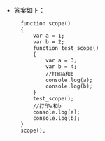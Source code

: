 - 答案如下：

    	function scope()
        {
            var a = 1;
            var b = 2;
            function test_scope()
            {
                var a = 3;
                var b = 4;
                //打印a和b
                console.log(a);
                console.log(b);
            }
            test_scope();
            //打印a和b
            console.log(a);
            console.log(b);
        }
        scope();
